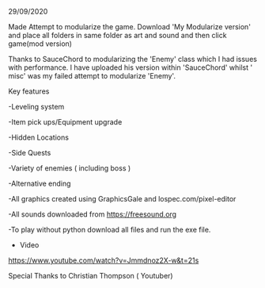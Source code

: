 
29/09/2020

Made Attempt to modularize the game. Download 'My Modularize version' and place all folders in same folder as art and sound and then click game(mod version)  

Thanks to SauceChord to modularizing the 'Enemy' class which I had issues with performance. I have uploaded his version within 'SauceChord'
whilst ' misc' was my failed attempt to modularize 'Enemy'. 

Key features

-Leveling system

-Item pick ups/Equipment upgrade

-Hidden Locations 

-Side Quests 

-Variety of enemies ( including boss ) 

-Alternative ending 


-All graphics created using GraphicsGale and lospec.com/pixel-editor

-All sounds downloaded from https://freesound.org

-To play without python download all files and run the exe file.

- Video

https://www.youtube.com/watch?v=Jmmdnoz2X-w&t=21s

Special Thanks to Christian Thompson ( Youtuber)

